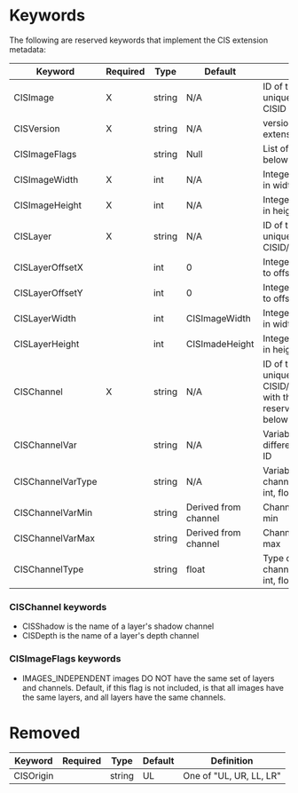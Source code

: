 # Keywords

The following are reserved keywords that implement the CIS extension metadata:

|Keyword| Required | Type | Default | Definition |
|-|-|-|-|-|
|CISImage           |X|string|N/A|ID of the image. Any unique string on the path CISID|
|CISVersion         |X|string|N/A|version number of the CIS extension specification|
|CISImageFlags      | |string|Null|List of image flags (see below)|
|CISImageWidth      |X|int   |N/A|Integer, number of pixels in width|
|CISImageHeight     |X|int   |N/A|Integer, number of pixels in height|
|CISLayer           |X|string|N/A|ID of the layer. Any unique string on the path CISID/CISImage| 
|CISLayerOffsetX    | |int   |0|Integer, number of pixels to offset layer origin|
|CISLayerOffsetY    | |int   |0|Integer, number of pixels to offset layer origin|
|CISLayerWidth      | |int   |CISImageWidth|Integer, number of pixels in width|
|CISLayerHeight     | |int   |CISImadeHeight|Integer, number of pixels in height|
|CISChannel         |X|string|N/A|ID of the channel. Any unique string on the path CISID/CISImage/CISLayer, with the exception of the reserved keywords (see below)| 
|CISChannelVar      | |string|N/A|Variable for the channel, if different from the Channel ID|
|CISChannelVarType  | |string|N/A|Variable type for the channel. One of: string, int, float| 
|CISChannelVarMin   | |string|Derived from channel|Channel variable global min|
|CISChannelVarMax   | |string|Derived from channel|Channel variable global max|
|CISChannelType     | |string|float|Type of data in the channel. One of: string, int, float|


### CISChannel keywords

- CISShadow is the name of a layer's shadow channel
- CISDepth is the name of a layer's depth channel

### CISImageFlags keywords

- IMAGES_INDEPENDENT images DO NOT have the same set of layers and channels. 
    Default, if this flag is not included, is that all images 
    have the same layers, and all layers have the same channels.

# Removed

|Keyword| Required | Type | Default | Definition |
|-|-|-|-|-|
|CISOrigin          | |string|UL |One of "UL, UR, LL, LR"|

